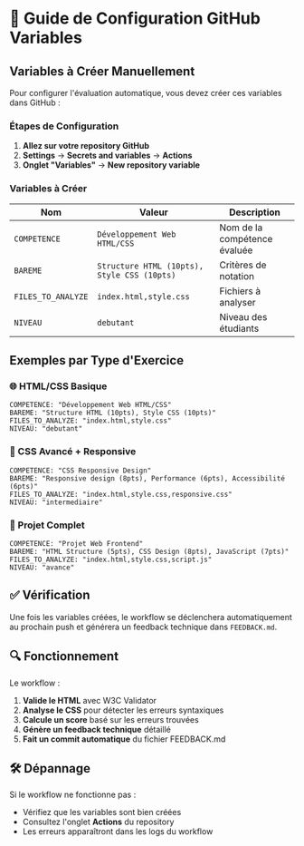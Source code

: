 # 🔧 Guide de Configuration GitHub Variables

## Variables à Créer Manuellement

Pour configurer l'évaluation automatique, vous devez créer ces variables dans GitHub :

### Étapes de Configuration

1. **Allez sur votre repository GitHub**
2. **Settings** → **Secrets and variables** → **Actions**
3. **Onglet "Variables"** → **New repository variable**

### Variables à Créer

| Nom                | Valeur                                      | Description                  |
| ------------------ | ------------------------------------------- | ---------------------------- |
| `COMPETENCE`       | `Développement Web HTML/CSS`                | Nom de la compétence évaluée |
| `BAREME`           | `Structure HTML (10pts), Style CSS (10pts)` | Critères de notation         |
| `FILES_TO_ANALYZE` | `index.html,style.css`                      | Fichiers à analyser          |
| `NIVEAU`           | `debutant`                                  | Niveau des étudiants         |

## Exemples par Type d'Exercice

### 🌐 HTML/CSS Basique

```
COMPETENCE: "Développement Web HTML/CSS"
BAREME: "Structure HTML (10pts), Style CSS (10pts)"
FILES_TO_ANALYZE: "index.html,style.css"
NIVEAU: "debutant"
```

### 🎨 CSS Avancé + Responsive

```
COMPETENCE: "CSS Responsive Design"
BAREME: "Responsive design (8pts), Performance (6pts), Accessibilité (6pts)"
FILES_TO_ANALYZE: "index.html,style.css,responsive.css"
NIVEAU: "intermediaire"
```

### 🚀 Projet Complet

```
COMPETENCE: "Projet Web Frontend"
BAREME: "HTML Structure (5pts), CSS Design (8pts), JavaScript (7pts)"
FILES_TO_ANALYZE: "index.html,style.css,script.js"
NIVEAU: "avance"
```

## ✅ Vérification

Une fois les variables créées, le workflow se déclenchera automatiquement au prochain push et générera un feedback technique dans `FEEDBACK.md`.

## 🔍 Fonctionnement

Le workflow :

1. **Valide le HTML** avec W3C Validator
2. **Analyse le CSS** pour détecter les erreurs syntaxiques
3. **Calcule un score** basé sur les erreurs trouvées
4. **Génère un feedback technique** détaillé
5. **Fait un commit automatique** du fichier FEEDBACK.md

## 🛠️ Dépannage

Si le workflow ne fonctionne pas :

- Vérifiez que les variables sont bien créées
- Consultez l'onglet **Actions** du repository
- Les erreurs apparaîtront dans les logs du workflow
